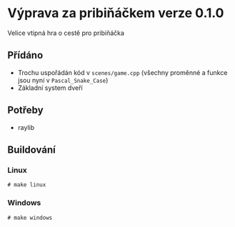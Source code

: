 # Výprava za pribiňáčkem verze 0.1.0
Velice vtipná hra o cestě pro pribiňáčka

## Přídáno
- Trochu uspořádán kód v `scenes/game.cpp` (všechny proměnné a funkce jsou nyní v `Pascal_Snake_Case`)
- Základní system dveří

## Potřeby
- raylib

## Buildování
### Linux
`# make linux`

### Windows
`# make windows`
